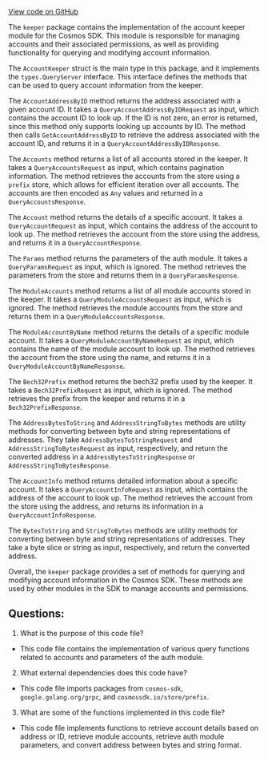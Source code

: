 [View code on GitHub](https://github.com/cosmos/cosmos-sdk.git/x/auth/keeper/grpc_query.go)

The `keeper` package contains the implementation of the account keeper module for the Cosmos SDK. This module is responsible for managing accounts and their associated permissions, as well as providing functionality for querying and modifying account information.

The `AccountKeeper` struct is the main type in this package, and it implements the `types.QueryServer` interface. This interface defines the methods that can be used to query account information from the keeper.

The `AccountAddressByID` method returns the address associated with a given account ID. It takes a `QueryAccountAddressByIDRequest` as input, which contains the account ID to look up. If the ID is not zero, an error is returned, since this method only supports looking up accounts by ID. The method then calls `GetAccountAddressByID` to retrieve the address associated with the account ID, and returns it in a `QueryAccountAddressByIDResponse`.

The `Accounts` method returns a list of all accounts stored in the keeper. It takes a `QueryAccountsRequest` as input, which contains pagination information. The method retrieves the accounts from the store using a `prefix` store, which allows for efficient iteration over all accounts. The accounts are then encoded as `Any` values and returned in a `QueryAccountsResponse`.

The `Account` method returns the details of a specific account. It takes a `QueryAccountRequest` as input, which contains the address of the account to look up. The method retrieves the account from the store using the address, and returns it in a `QueryAccountResponse`.

The `Params` method returns the parameters of the auth module. It takes a `QueryParamsRequest` as input, which is ignored. The method retrieves the parameters from the store and returns them in a `QueryParamsResponse`.

The `ModuleAccounts` method returns a list of all module accounts stored in the keeper. It takes a `QueryModuleAccountsRequest` as input, which is ignored. The method retrieves the module accounts from the store and returns them in a `QueryModuleAccountsResponse`.

The `ModuleAccountByName` method returns the details of a specific module account. It takes a `QueryModuleAccountByNameRequest` as input, which contains the name of the module account to look up. The method retrieves the account from the store using the name, and returns it in a `QueryModuleAccountByNameResponse`.

The `Bech32Prefix` method returns the bech32 prefix used by the keeper. It takes a `Bech32PrefixRequest` as input, which is ignored. The method retrieves the prefix from the keeper and returns it in a `Bech32PrefixResponse`.

The `AddressBytesToString` and `AddressStringToBytes` methods are utility methods for converting between byte and string representations of addresses. They take `AddressBytesToStringRequest` and `AddressStringToBytesRequest` as input, respectively, and return the converted address in a `AddressBytesToStringResponse` or `AddressStringToBytesResponse`.

The `AccountInfo` method returns detailed information about a specific account. It takes a `QueryAccountInfoRequest` as input, which contains the address of the account to look up. The method retrieves the account from the store using the address, and returns its information in a `QueryAccountInfoResponse`.

The `BytesToString` and `StringToBytes` methods are utility methods for converting between byte and string representations of addresses. They take a byte slice or string as input, respectively, and return the converted address.

Overall, the `keeper` package provides a set of methods for querying and modifying account information in the Cosmos SDK. These methods are used by other modules in the SDK to manage accounts and permissions.
## Questions: 
 1. What is the purpose of this code file?
- This code file contains the implementation of various query functions related to accounts and parameters of the auth module.

2. What external dependencies does this code have?
- This code file imports packages from `cosmos-sdk`, `google.golang.org/grpc`, and `cosmossdk.io/store/prefix`.

3. What are some of the functions implemented in this code file?
- This code file implements functions to retrieve account details based on address or ID, retrieve module accounts, retrieve auth module parameters, and convert address between bytes and string format.